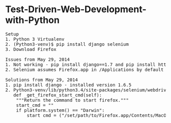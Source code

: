 Test-Driven-Web-Development-with-Python
=======================================
<pre>
Setup
1. Python 3 Virtualenv
2. (Python3-venv)$ pip install django selenium
3. Download Firefox

Issues from May 29, 2014
1. Not working - pip install django==1.7 and pip install https://github.com/django/django/archive/stable/1.7.x.zip
2. Selenium assumes Firefox.app in /Applications by default

Solutions from May 29, 2014
1. pip install django - installed version 1.6.5
2. Python3-venv/lib/python3.4/site-packages/selenium/webdriver/firefox/firefox_binary.py
   def _get_firefox_start_cmd(self):
    """Return the command to start firefox."""
    start_cmd = ""
    if platform.system() == "Darwin":
        start_cmd = ("/set/path/to/Firefox.app/Contents/MacOS/firefox-bin")
</pre>